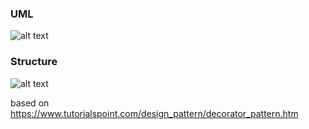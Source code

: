### UML
![alt text](https://github.com/vectormars/CPP/blob/master/Design%20pattern/Decorator%20Pattern/image/decorator_pattern_uml_diagram.jpg)

### Structure
![alt text](https://github.com/vectormars/CPP/blob/master/Design%20pattern/Decorator%20Pattern/image/Shape%20Decorator.png)

based on https://www.tutorialspoint.com/design_pattern/decorator_pattern.htm

